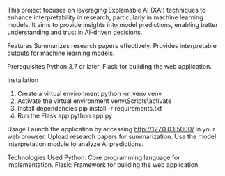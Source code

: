  This project focuses on leveraging Explainable AI (XAI) techniques to enhance interpretability in research, particularly in machine learning models.
 It aims to provide insights into model predictions, enabling better understanding and trust in AI-driven decisions.

Features
Summarizes research papers effectively.
Provides interpretable outputs for machine learning models.

Prerequisites
Python 3.7 or later.
Flask for building the web application.

Installation
1. Create a virtual environment
python -m venv venv
2. Activate the virtual environment
venv\Scripts\activate
3. Install dependencies
pip install -r requirements.txt
4. Run the Flask app
python app.py

Usage
Launch the application by accessing http://127.0.0.1:5000/ in your web browser.
Upload research papers for summarization.
Use the model interpretation module to analyze AI predictions.

Technologies Used
Python: Core programming language for implementation.
Flask: Framework for building the web application.





